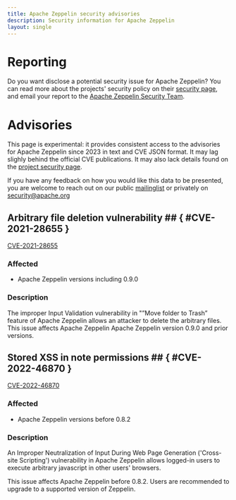 ```yaml
---
title: Apache Zeppelin security advisories
description: Security information for Apache Zeppelin
layout: single
---
```


# Reporting

Do you want disclose a potential security issue for Apache Zeppelin? You can read more about the projects' security policy on their [security page](https://zeppelin.apache.org/security.html), and email your report to the  [Apache Zeppelin Security Team](mailto:security@zeppelin.apache.org).

# Advisories

This page is experimental: it provides consistent access to the advisories for Apache Zeppelin since 2023 in text and CVE JSON format. It may lag slighly behind the official CVE publications. It may also lack details found on the [project security page](https://zeppelin.apache.org/security.html).

If you have any feedback on how you would like this data to be presented, you are welcome to reach out on our public [mailinglist](/mailinglist) or privately on [security@apache.org](mailto:security@apache.org)

## Arbitrary file deletion vulnerability ## { #CVE-2021-28655 }

[CVE-2021-28655](./CVE-2021-28655.cve.json)

### Affected

* Apache Zeppelin versions  including 0.9.0


### Description

The improper Input Validation vulnerability in "”Move folder to Trash” feature of Apache Zeppelin allows an attacker to delete the arbitrary files.  This issue affects Apache Zeppelin Apache Zeppelin version 0.9.0 and prior versions.

## Stored XSS in note permissions ## { #CVE-2022-46870 }

[CVE-2022-46870](./CVE-2022-46870.cve.json)

### Affected

* Apache Zeppelin versions  before 0.8.2


### Description

An Improper Neutralization of Input During Web Page Generation ('Cross-site Scripting') vulnerability in Apache Zeppelin allows logged-in users to execute arbitrary javascript in other users' browsers.<br><p>This issue affects Apache Zeppelin before 0.8.2. Users are recommended to upgrade to a supported version of Zeppelin.<br></p>